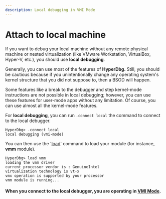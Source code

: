 ```yaml
---
description: Local debugging in VMI Mode
---
```


# Attach to local machine

If you want to debug your local machine without any remote physical machine or nested virtualization \(like VMware Workstation, VirtualBox, Hyper-V, etc.\), you should use **local debugging**.

Generally, you can use most of the features of **HyperDbg.** Still, you should be cautious because if you unintentionally change any operating system's kernel structure that you did not suppose to, then a BSOD will happen.

Some features like a break to the debugger and step kernel-mode instructions are not possible in local debugging; however, you can use these features for user-mode apps without any limitation. Of course, you can use almost all the kernel-mode features.

For **local debugging**, you can run `.connect local` the command to connect to the local debugger.

```text
HyperDbg> .connect local
local debugging (vmi-mode)
```

You can then use the '[load](https://docs.hyperdbg.com/commands/debugging-commands/load)' command to load your module \(for instance, **vmm** module\).

```text
HyperDbg> load vmm
loading the vmm driver
current processor vendor is : GenuineIntel
virtualization technology is vt-x
vmx operation is supported by your processor
vmm module is running...
```

#### **When you connect to the local debugger, you are operating in** [**VMI Mode**](https://docs.hyperdbg.com/using-hyperdbg/prerequisites/operation-modes#vmi-mode)**.**


